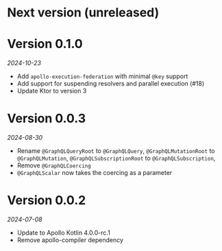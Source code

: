 # Next version (unreleased)

# Version 0.1.0
_2024-10-23_

* Add `apollo-execution-federation` with minimal `@key` support
* Add support for suspending resolvers and parallel execution (#18)
* Update Ktor to version 3

# Version 0.0.3
_2024-08-30_

* Rename `@GraphQLQueryRoot` to `@GraphQLQuery`, `@GraphQLMutationRoot` to `@GraphQLMutation`, `@GraphQLSubscriptionRoot` to `@GraphQLSubscription`,
* Remove `@GraphQLCoercing`
* `@GraphQLScalar` now takes the coercing as a parameter

# Version 0.0.2
_2024-07-08_

* Update to Apollo Kotlin 4.0.0-rc.1
* Remove apollo-compiler dependency
